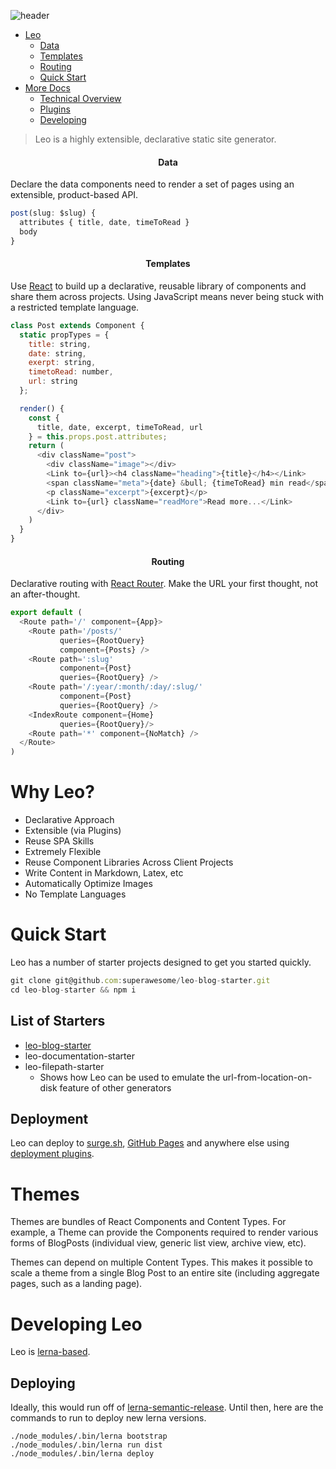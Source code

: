 ![header](./assets/header.png)

* [Leo](#leo)
  - [Data](#data)
  - [Templates](#templates)
  - [Routing](#routing)
  - [Quick Start](#quick-start)
* [More Docs](docs)
  - [Technical Overview](docs/technical-overview.md)
  - [Plugins](docs/plugins.md)
  - [Developing](docs/developing.md)

> Leo is a highly extensible, declarative static site generator.

<h4 align="center">Data</h4>

Declare the data components need to render a set of pages using an
extensible, product-based API.

```javascript
post(slug: $slug) {
  attributes { title, date, timeToRead }
  body
}
```

<h4 align="center">Templates</h4>

Use [React][react] to build up a declarative, reusable library of
components and share them across projects. Using JavaScript means
never being stuck with a restricted template language.

```javascript
class Post extends Component {
  static propTypes = {
    title: string,
    date: string,
    exerpt: string,
    timetoRead: number,
    url: string
  };

  render() {
    const {
      title, date, excerpt, timeToRead, url
    } = this.props.post.attributes;
    return (
      <div className="post">
        <div className="image"></div>
        <Link to={url}><h4 className="heading">{title}</h4></Link>
        <span className="meta">{date} &bull; {timeToRead} min read</span>
        <p className="excerpt">{excerpt}</p>
        <Link to={url} className="readMore">Read more...</Link>
      </div>
    )
  }
}
```

<h4 align="center">Routing</h4>

Declarative routing with [React Router][react-router]. Make the URL
your first thought, not an after-thought.

```javascript
export default (
  <Route path='/' component={App}>
    <Route path='/posts/'
           queries={RootQuery}
           component={Posts} />
    <Route path=':slug'
           component={Post}
           queries={RootQuery} />
    <Route path='/:year/:month/:day/:slug/'
           component={Post}
           queries={RootQuery} />
    <IndexRoute component={Home} 
           queries={RootQuery}/>
    <Route path='*' component={NoMatch} />
  </Route>
)
```

# Why Leo?

* Declarative Approach
* Extensible (via Plugins)
* Reuse SPA Skills
* Extremely Flexible
* Reuse Component Libraries Across Client Projects
* Write Content in Markdown, Latex, etc
* Automatically Optimize Images
* No Template Languages

# Quick Start

Leo has a number of starter projects designed to get you started
quickly.

```javascript
git clone git@github.com:superawesome/leo-blog-starter.git
cd leo-blog-starter && npm i
```

## List of Starters

* [leo-blog-starter](https://github.com/superawesomelabs/leo-blog-starter)
* leo-documentation-starter
* leo-filepath-starter
  - Shows how Leo can be used to emulate the url-from-location-on-disk
    feature of other generators

## Deployment

Leo can deploy to [surge.sh](http://surge.sh/), [GitHub
Pages](https://pages.github.com/) and anywhere else using [deployment
plugins](#deployment).

# Themes

Themes are bundles of React Components and Content Types. For example,
a Theme can provide the Components required to render various forms of
BlogPosts (individual view, generic list view, archive view, etc).

Themes can depend on multiple Content Types. This makes it possible to
scale a theme from a single Blog Post to an entire site (including
aggregate pages, such as a landing page).

# Developing Leo

Leo is [lerna-based](https://github.com/lerna/lerna).

## Deploying

Ideally, this would run off of
[lerna-semantic-release](https://github.com/atlassian/lerna-semantic-release). Until
then, here are the commands to run to deploy new lerna versions.

```
./node_modules/.bin/lerna bootstrap
./node_modules/.bin/lerna run dist
./node_modules/.bin/lerna deploy
```

[react]: https://facebook.github.io/react/
[react-router]: https://github.com/reactjs/react-router
